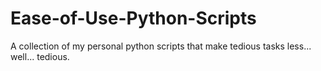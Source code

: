 # Ease-of-Use-Python-Scripts
A collection of my personal python scripts that make tedious tasks less... well... tedious.
